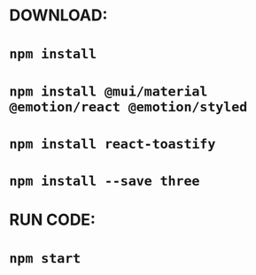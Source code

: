 # DOWNLOAD:
# `npm install`
# `npm install @mui/material @emotion/react @emotion/styled`
# `npm install react-toastify`
# `npm install --save three`
# RUN CODE:
# `npm start`